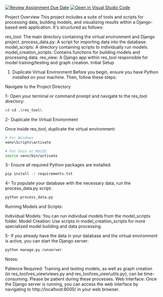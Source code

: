 [![Review Assignment Due Date](https://classroom.github.com/assets/deadline-readme-button-24ddc0f5d75046c5622901739e7c5dd533143b0c8e959d652212380cedb1ea36.svg)](https://classroom.github.com/a/O6idXAzd)
[![Open in Visual Studio Code](https://classroom.github.com/assets/open-in-vscode-718a45dd9cf7e7f842a935f5ebbe5719a5e09af4491e668f4dbf3b35d5cca122.svg)](https://classroom.github.com/online_ide?assignment_repo_id=13088519&assignment_repo_type=AssignmentRepo)

Project Overview
This project includes a suite of tools and scripts for processing data, building models, and visualizing results within a Django-based web application. It's structured as follows:

res_tool: The main directory containing the virtual environment and Django project.
process_data.py: A script for importing data into the database.
model_scripts: A directory containing scripts to individually run models.
model_creation_scripts: Contains functions for building models and processing data.
res_view: A Django app within res_tool responsible for model training/testing and graph creation.
Initial Setup
1. Duplicate Virtual Environment
Before you begin, ensure you have Python installed on your machine. Then, follow these steps:

Navigate to the Project Directory

1- Open your terminal or command prompt and navigate to the res_tool directory:

```bash
cd cd .\res_tool\
```

2- Duplicate the Virtual Environment

Once inside res_tool, duplicate the virtual environment:

```bash
# For Windows
venv\Scripts\activate

# For Unix or MacOS
source venv/bin/activate
```
3- Ensure all required Python packages are installed:

```bash
pip install -r requirements.txt
```
4- To populate your database with the necessary data, run the process_data.py script: 

```bash
python process_data.py
```

Running Models and Scripts:

Individual Models: You can run individual models from the model_scripts folder.
Model Creation: Use scripts in model_creation_scripts for more specialized model building and data processing.


5- If you already have the data in your database and the virtual environment is active, you can start the Django server:

```bash
python manage.py runserver
```

Notes:

Patience Required: Training and testing models, as well as graph creation (in res_tool\res_view\views.py and res_tool\res_view\utils.py), can be time-consuming. Please be patient during these processes.
Web Interface: Once the Django server is running, you can access the web interface by navigating to http://localhost:8000/ in your web browser.